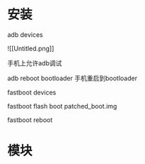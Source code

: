 # 安装

adb devices

  

![[Untitled.png]]

手机上允许adb调试

  

adb reboot bootloader 手机重启到bootloader

fastboot devices

fastboot flash boot patched_boot.img

fastboot reboot

  

# 模块